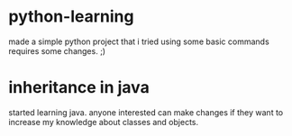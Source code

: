 # python-learning

made a simple python project that i tried using some basic commands requires some changes. ;)

# inheritance in java

started learning java. anyone interested can make changes if they want to increase my knowledge about classes and objects.
